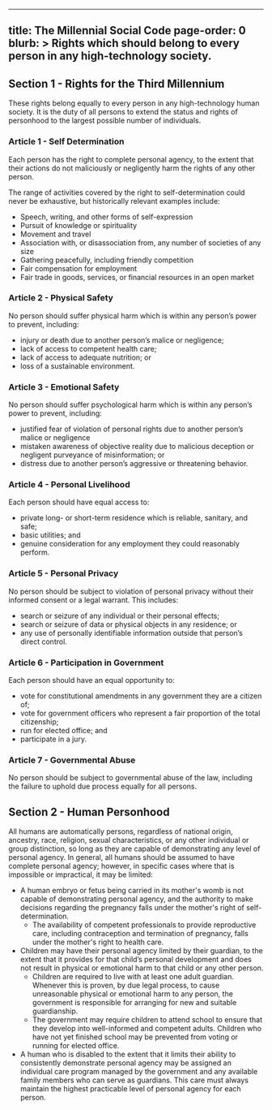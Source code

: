 -----------------------
title: The Millennial Social Code
page-order: 0
blurb: >
  Rights which should belong to every person in any high-technology society.
-----------------------

## Section 1 - Rights for the Third Millennium

These rights belong equally to every person in any high-technology human society. It is the duty of all persons to extend the status and rights of personhood to the largest possible number of individuals.

### Article 1 - Self Determination

Each person has the right to complete personal agency, to the extent that their actions do not maliciously or negligently harm the rights of any other person.

The range of activities covered by the right to self-determination could never be exhaustive, but historically relevant examples include:

* Speech, writing, and other forms of self-expression
* Pursuit of knowledge or spirituality
* Movement and travel
* Association with, or disassociation from, any number of societies of any size
* Gathering peacefully, including friendly competition
* Fair compensation for employment
* Fair trade in goods, services, or financial resources in an open market

### Article 2 - Physical Safety

No person should suffer physical harm which is within any person’s power to prevent, including:

* injury or death due to another person’s malice or negligence;
* lack of access to competent health care;
* lack of access to adequate nutrition; or
* loss of a sustainable environment.

### Article 3 - Emotional Safety

No person should suffer psychological harm which is within any person’s power to prevent, including:

* justified fear of violation of personal rights due to another person’s malice or negligence
* mistaken awareness of objective reality due to malicious deception or negligent purveyance of misinformation; or
* distress due to another person’s aggressive or threatening behavior.

### Article 4 - Personal Livelihood

Each person should have equal access to:

* private long- or short-term residence which is reliable, sanitary, and safe;
* basic utilities; and
* genuine consideration for any employment they could reasonably perform.

### Article 5 - Personal Privacy

No person should be subject to violation of personal privacy without their informed consent or a legal warrant. This includes:

* search or seizure of any individual or their personal effects;
* search or seizure of data or physical objects in any residence; or
* any use of personally identifiable information outside that person’s direct control.

### Article 6 - Participation in Government

Each person should have an equal opportunity to:

* vote for constitutional amendments in any government they are a citizen of;
* vote for government officers who represent a fair proportion of the total citizenship;
* run for elected office; and
* participate in a jury.

### Article 7 - Governmental Abuse

No person should be subject to governmental abuse of the law, including the failure to uphold due process equally for all persons.

## Section 2 - Human Personhood

All humans are automatically persons, regardless of national origin, ancestry, race, religion, sexual characteristics, or any other individual or group distinction, so long as they are capable of demonstrating any level of personal agency. In general, all humans should be assumed to have complete personal agency; however, in specific cases where that is impossible or impractical, it may be limited:

* A human embryo or fetus being carried in its mother's womb is not capable of demonstrating personal agency, and the authority to make decisions regarding the pregnancy falls under the mother's right of self-determination.
  * The availability of competent professionals to provide reproductive care, including contraception and termination of pregnancy, falls under the mother's right to health care.
* Children may have their personal agency limited by their guardian, to the extent that it provides for that child’s personal development and does not result in physical or emotional harm to that child or any other person.
  * Children are required to live with at least one adult guardian. Whenever this is proven, by due legal process, to cause unreasonable physical or emotional harm to any person, the government is responsible for arranging for new and suitable guardianship.
  * The government may require children to attend school to ensure that they develop into well-informed and competent adults. Children who have not yet finished school may be prevented from voting or running for elected office.
* A human who is disabled to the extent that it limits their ability to consistently demonstrate personal agency may be assigned an individual care program managed by the government and any available family members who can serve as guardians. This care must always maintain the highest practicable level of personal agency for each person.
